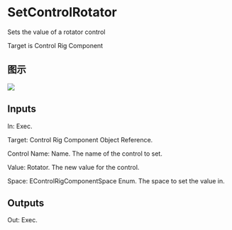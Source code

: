 # SetControlRotator

Sets the value of a rotator control

Target is Control Rig Component

## 图示

![]($-20221218-18320885.png)

## Inputs

In: Exec.

Target: Control Rig Component Object Reference.

Control Name: Name. The name of the control to set.

Value: Rotator. The new value for the control.

Space: EControlRigComponentSpace Enum. The space to set the value in.  

## Outputs

Out: Exec.

